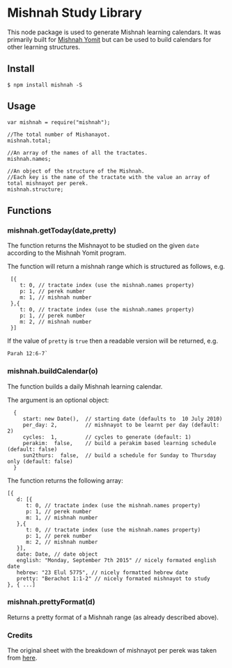 # Mishnah Study Library

This node package is used to generate Mishnah learning calendars. It was primarily
built for [Mishnah Yomit](http://www.mishnahyomit.com) but can be used to build 
calendars for other learning structures.


## Install

```
$ npm install mishnah -S
```

## Usage

```
var mishnah = require("mishnah");

//The total number of Mishanayot. 
mishnah.total;

//An array of the names of all the tractates.
mishnah.names;

//An object of the structure of the Mishnah.
//Each key is the name of the tractate with the value an array of total mishnayot per perek.
mishnah.structure;

```

## Functions 

### mishnah.getToday(date,pretty)

The function returns the Mishnayot to be studied on the given `date` according
to the Mishnah Yomit program.

The function will return a mishnah range which is structured as follows, e.g.

```
 [{
    t: 0, // tractate index (use the mishnah.names property)
    p: 1, // perek number
    m: 1, // mishnah number
 },{
    t: 0, // tractate index (use the mishnah.names property)
    p: 1, // perek number
    m: 2, // mishnah number
 }]
```

If the value of `pretty` is `true` then a readable version will be returned, e.g.

```
Parah 12:6-7`
```

### mishnah.buildCalendar(o)

The function builds a daily Mishnah learning calendar.

The argument is an optional object:

```
  {
     start: new Date(),  // starting date (defaults to  10 July 2010)
     per_day: 2,         // mishnayot to be learnt per day (default: 2)
     cycles:  1,         // cycles to generate (default: 1) 
     perakim:  false,    // build a perakim based learning schedule (default: false) 
     sun2thurs:  false,  // build a schedule for Sunday to Thursday only (default: false) 
  }
```

The function returns the following array:

```
[{
   d: [{
      t: 0, // tractate index (use the mishnah.names property)
      p: 1, // perek number
      m: 1, // mishnah number
   },{
      t: 0, // tractate index (use the mishnah.names property)
      p: 1, // perek number
      m: 2, // mishnah number
   }],  
   date: Date, // date object
   english: "Monday, September 7th 2015" // nicely formated english date
   hebrew: "23 Elul 5775", // nicely formatted hebrew date
   pretty: "Berachot 1:1-2" // nicely formated mishnayot to study
}, { ...]
```

### mishnah.prettyFormat(d)

Returns a pretty format of a Mishnah range (as already described above).

### Credits

The original sheet with the breakdown of mishnayot per perek was taken from [here](https://docs.google.com/spreadsheets/d/11ITaH8qPFPIo1xvX13X0m7iCUfSgtLMIxP8A-Y39SuE/edit).
